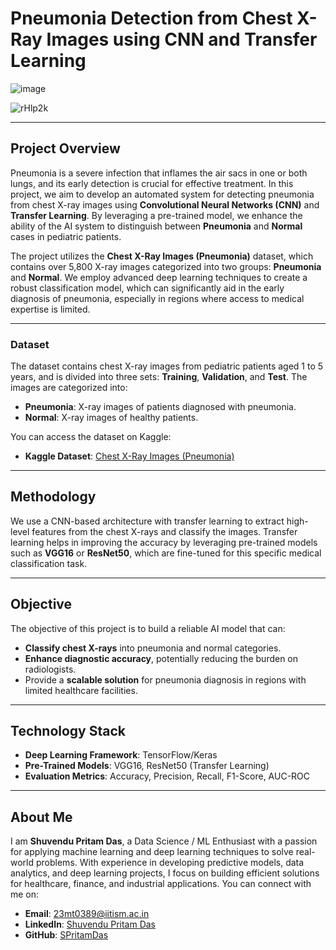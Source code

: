 # Pneumonia Detection from Chest X-Ray Images using CNN and Transfer Learning

![image](https://github.com/user-attachments/assets/cffdf28e-14ca-4539-b499-dea9ee687ba7)

![rHlp2k](https://github.com/user-attachments/assets/2b4108a6-d447-4cd0-a91a-93b54f9c42ec)


---

## Project Overview
Pneumonia is a severe infection that inflames the air sacs in one or both lungs, and its early detection is crucial for effective treatment. In this project, we aim to develop an automated system for detecting pneumonia from chest X-ray images using **Convolutional Neural Networks (CNN)** and **Transfer Learning**. By leveraging a pre-trained model, we enhance the ability of the AI system to distinguish between **Pneumonia** and **Normal** cases in pediatric patients.

The project utilizes the **Chest X-Ray Images (Pneumonia)** dataset, which contains over 5,800 X-ray images categorized into two groups: **Pneumonia** and **Normal**. We employ advanced deep learning techniques to create a robust classification model, which can significantly aid in the early diagnosis of pneumonia, especially in regions where access to medical expertise is limited.

---

### Dataset
The dataset contains chest X-ray images from pediatric patients aged 1 to 5 years, and is divided into three sets: **Training**, **Validation**, and **Test**. The images are categorized into:
- **Pneumonia**: X-ray images of patients diagnosed with pneumonia.
- **Normal**: X-ray images of healthy patients.

You can access the dataset on Kaggle:
- **Kaggle Dataset**: [Chest X-Ray Images (Pneumonia)](https://www.kaggle.com/datasets/paultimothymooney/chest-xray-pneumonia)

---

## Methodology
We use a CNN-based architecture with transfer learning to extract high-level features from the chest X-rays and classify the images. Transfer learning helps in improving the accuracy by leveraging pre-trained models such as **VGG16** or **ResNet50**, which are fine-tuned for this specific medical classification task.

---

## Objective
The objective of this project is to build a reliable AI model that can:
- **Classify chest X-rays** into pneumonia and normal categories.
- **Enhance diagnostic accuracy**, potentially reducing the burden on radiologists.
- Provide a **scalable solution** for pneumonia diagnosis in regions with limited healthcare facilities.

---

## Technology Stack
- **Deep Learning Framework**: TensorFlow/Keras
- **Pre-Trained Models**: VGG16, ResNet50 (Transfer Learning)
- **Evaluation Metrics**: Accuracy, Precision, Recall, F1-Score, AUC-ROC

---

## About Me
I am **Shuvendu Pritam Das**, a Data Science / ML Enthusiast with a passion for applying machine learning and deep learning techniques to solve real-world problems. With experience in developing predictive models, data analytics, and deep learning projects, I focus on building efficient solutions for healthcare, finance, and industrial applications. You can connect with me on:
- **Email**: 23mt0389@iitism.ac.in
- **LinkedIn**: [Shuvendu Pritam Das](https://www.linkedin.com/in/shuvendupritamdas)
- **GitHub**: [SPritamDas](https://github.com/SPritamDas)
